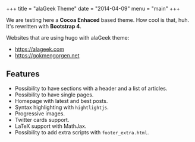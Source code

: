 +++
title = "alaGeek Theme"
date = "2014-04-09"
menu = "main"
+++

[//]: ![](https://alageek.com/img/alageek-logo.png)

We are testing here a **Cocoa Enhaced** based theme. How cool is that, huh. It's rewritten with **Bootstrap 4**.

Websites that are using hugo with alaGeek theme:

* https://alageek.com
* https://gokmengorgen.net

## Features

* Possibility to have sections with a header and a list of articles.
* Possibility to have single pages.
* Homepage with latest and best posts.
* Syntax highlighting with `hightlightjs`.
* Progressive images.
* Twitter cards support.
* LaTeX support with MathJax.
* Possibility to add extra scripts with `footer_extra.html`.
